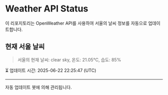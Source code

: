 
# Weather API Status

이 리포지토리는 OpenWeather API를 사용하여 서울의 날씨 정보를 자동으로 업데이트합니다.

## 현재 서울 날씨
> 서울의 현재 날씨: clear sky, 온도: 21.05°C, 습도: 85%

⏳ 업데이트 시간: 2025-06-22 22:25:47 (UTC)

---
자동 업데이트 봇에 의해 관리됩니다.
